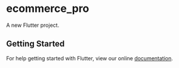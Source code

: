 # ecommerce_pro

A new Flutter project.

## Getting Started

For help getting started with Flutter, view our online
[documentation](https://flutter.io/).
